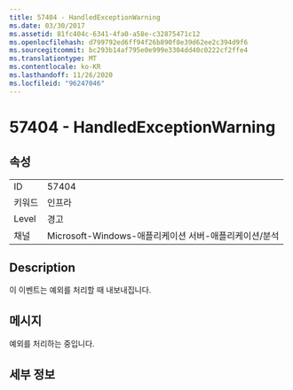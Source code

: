 ```yaml
---
title: 57404 - HandledExceptionWarning
ms.date: 03/30/2017
ms.assetid: 81fc404c-6341-4fa0-a58e-c32875471c12
ms.openlocfilehash: d799792ed6ff94f26b890f8e39d62ee2c394d9f6
ms.sourcegitcommit: bc293b14af795e0e999e3304dd40c0222cf2ffe4
ms.translationtype: MT
ms.contentlocale: ko-KR
ms.lasthandoff: 11/26/2020
ms.locfileid: "96247046"
---
```

# <a name="57404---handledexceptionwarning"></a>57404 - HandledExceptionWarning

## <a name="properties"></a>속성  
  
|||  
|-|-|  
|ID|57404|  
|키워드|인프라|  
|Level|경고|  
|채널|Microsoft-Windows-애플리케이션 서버-애플리케이션/분석|  
  
## <a name="description"></a>Description  

 이 이벤트는 예외를 처리할 때 내보내집니다.  
  
## <a name="message"></a>메시지  

 예외를 처리하는 중입니다.  
  
## <a name="details"></a>세부 정보
